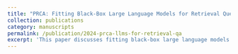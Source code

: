 ```yaml
---
title: "PRCA: Fitting Black-Box Large Language Models for Retrieval Question Answering via Pluggable Reward-Driven Contextual Adapter"
collection: publications
category: manuscripts
permalink: /publication/2024-prca-llms-for-retrieval-qa
excerpt: 'This paper discusses fitting black-box large language models for retrieval question answering using a pluggable reward-driven contextual adapter.'
---
```

